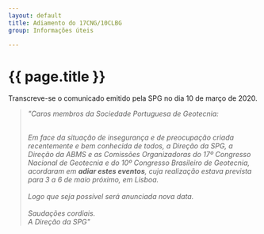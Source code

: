 ```yaml
---
layout: default
title: Adiamento do 17CNG/10CLBG
group: Informações úteis

---
```


# {{ page.title }}


Transcreve-se o comunicado emitido pela SPG no dia  10 de março de 2020.
<blockquote>
<i>
"Caros membros da Sociedade Portuguesa de Geotecnia:<br>
<br>

Em face da situação de insegurança e de preocupação criada recentemente e bem conhecida de todos, a Direção da SPG, a Direção da ABMS e as Comissões Organizadoras do 17º Congresso Nacional de Geotecnia e do 10º Congresso Brasileiro de Geotecnia, acordaram em <strong>adiar estes eventos</strong>, cuja realização estava prevista para 3 a 6 de maio próximo, em Lisboa.<br>
<br>
Logo que seja possível será anunciada nova data.<br>
<br>
Saudações cordiais.
<br>
A Direção da SPG"</i>
</blockquote>
